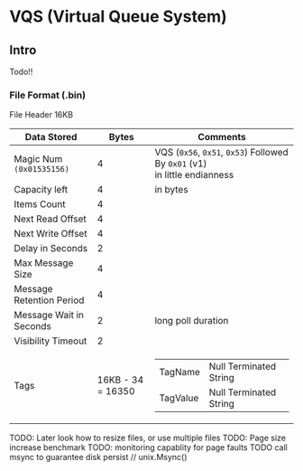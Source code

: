 # VQS (Virtual Queue System)

## Intro

Todo!!

### File Format (.bin)

File Header 16KB

| Data Stored              | Bytes             | Comments                                                                                                                                        |
| ------------------------ | ----------------- | ----------------------------------------------------------------------------------------------------------------------------------------------- |
| Magic Num `(0x01535156)` | 4                 | VQS (`0x56`, `0x51`, `0x53`) Followed By `0x01` (v1) <br/>in little endianness                                                                  |
| Capacity left            | 4                 | in bytes                                                                                                                                        |
| Items Count              | 4                 |                                                                                                                                                 |
| Next Read Offset         | 4                 |                                                                                                                                                 |
| Next Write Offset        | 4                 |                                                                                                                                                 |
| Delay in Seconds         | 2                 |                                                                                                                                                 |
| Max Message Size         | 4                 |                                                                                                                                                 |
| Message Retention Period | 4                 |                                                                                                                                                 |
| Message Wait in Seconds  | 2                 | long poll duration                                                                                                                              |
| Visibility Timeout       | 2                 |                                                                                                                                                 |
| Tags                     | 16KB - 34 = 16350 | <table><tbody><tr><td>TagName</td><td>Null Terminated String</td></tr><tr><td>TagValue</td><td>Null Terminated String</td></tr></tbody></table> |

TODO: Later look how to resize files, or use multiple files
TODO: Page size increase benchmark
TODO: monitoring capablity for page faults
TODO call msync to guarantee disk persist // unix.Msync()

<!--
<pre>
+--------------------------+-----------+
| Date Stored              |   bytes   |
+--------------------------+-----------+
| Magic Num  (0x01535156)  |     4     | VQS (`0x56`, `0x51`, `0x53`) Followed By `0x01` (v1) <br/>in little endianness
+--------------------------+-----------+
| Capacity Left            |     4     |
+--------------------------+-----------+
| Item Count               |     4     |
+--------------------------+-----------+
| Next Read Offset         |     4     |
+--------------------------+-----------+
| Next Write Offset        |     4     |
+--------------------------+-----------+
| Delay in Seconds         |     2     |
+--------------------------+-----------+
| Max Message Size         |     4     |
+--------------------------+-----------+
| Message Retention Period |     4     |
+--------------------------+-----------+
| Message Wait in Seconds  |     2     | // long poll duration
+--------------------------+-----------+
| Visibility Timeout       |     2     |
+--------------------------+-----------+
| Tags                     |   16350   |
+--------------------------+-----------+
</pre>

Tags Structure

<pre>
+----------+----------------------------+
| TagName  |   Null Terminated String   |
+----------+----------------------------+
| TagValue |   Null Terminated String   |
+----------+----------------------------+
</pre>
-->
